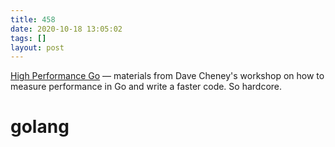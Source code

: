 ```yaml
---
title: 458
date: 2020-10-18 13:05:02
tags: []
layout: post
---
```


[High Performance Go](https://dave.cheney.net/high-performance-go-workshop/gophercon-2019.html) — materials from Dave Cheney's workshop on how to measure performance in Go and write a faster code. So hardcore.

# golang
